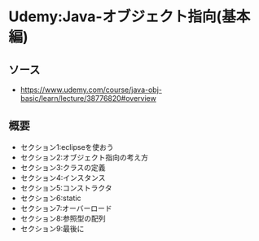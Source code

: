 # Udemy:Java-オブジェクト指向(基本編)

## ソース
- https://www.udemy.com/course/java-obj-basic/learn/lecture/38776820#overview

## 概要
- セクション1:eclipseを使おう
- セクション2:オブジェクト指向の考え方
- セクション3:クラスの定義
- セクション4:インスタンス
- セクション5:コンストラクタ
- セクション6:static
- セクション7:オーバーロード
- セクション8:参照型の配列
- セクション9:最後に